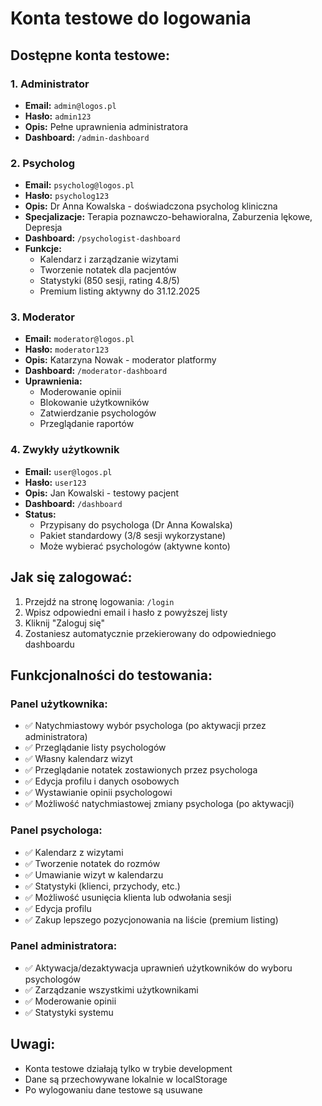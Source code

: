 # Konta testowe do logowania

## Dostępne konta testowe:

### 1. Administrator
- **Email:** `admin@logos.pl`
- **Hasło:** `admin123`
- **Opis:** Pełne uprawnienia administratora
- **Dashboard:** `/admin-dashboard`

### 2. Psycholog
- **Email:** `psycholog@logos.pl` 
- **Hasło:** `psycholog123`
- **Opis:** Dr Anna Kowalska - doświadczona psycholog kliniczna
- **Specjalizacje:** Terapia poznawczo-behawioralna, Zaburzenia lękowe, Depresja
- **Dashboard:** `/psychologist-dashboard`
- **Funkcje:**
  - Kalendarz i zarządzanie wizytami
  - Tworzenie notatek dla pacjentów
  - Statystyki (850 sesji, rating 4.8/5)
  - Premium listing aktywny do 31.12.2025

### 3. Moderator
- **Email:** `moderator@logos.pl`
- **Hasło:** `moderator123`
- **Opis:** Katarzyna Nowak - moderator platformy
- **Dashboard:** `/moderator-dashboard`
- **Uprawnienia:**
  - Moderowanie opinii
  - Blokowanie użytkowników
  - Zatwierdzanie psychologów
  - Przeglądanie raportów

### 4. Zwykły użytkownik
- **Email:** `user@logos.pl`
- **Hasło:** `user123`
- **Opis:** Jan Kowalski - testowy pacjent
- **Dashboard:** `/dashboard`
- **Status:** 
  - Przypisany do psychologa (Dr Anna Kowalska)
  - Pakiet standardowy (3/8 sesji wykorzystane)
  - Może wybierać psychologów (aktywne konto)

## Jak się zalogować:

1. Przejdź na stronę logowania: `/login`
2. Wpisz odpowiedni email i hasło z powyższej listy
3. Kliknij "Zaloguj się"
4. Zostaniesz automatycznie przekierowany do odpowiedniego dashboardu

## Funkcjonalności do testowania:

### Panel użytkownika:
- ✅ Natychmiastowy wybór psychologa (po aktywacji przez administratora)
- ✅ Przeglądanie listy psychologów
- ✅ Własny kalendarz wizyt
- ✅ Przeglądanie notatek zostawionych przez psychologa
- ✅ Edycja profilu i danych osobowych
- ✅ Wystawianie opinii psychologowi
- ✅ Możliwość natychmiastowej zmiany psychologa (po aktywacji)

### Panel psychologa:
- ✅ Kalendarz z wizytami
- ✅ Tworzenie notatek do rozmów
- ✅ Umawianie wizyt w kalendarzu
- ✅ Statystyki (klienci, przychody, etc.)
- ✅ Możliwość usunięcia klienta lub odwołania sesji
- ✅ Edycja profilu
- ✅ Zakup lepszego pozycjonowania na liście (premium listing)

### Panel administratora:
- ✅ Aktywacja/dezaktywacja uprawnień użytkowników do wyboru psychologów
- ✅ Zarządzanie wszystkimi użytkownikami
- ✅ Moderowanie opinii
- ✅ Statystyki systemu

## Uwagi:
- Konta testowe działają tylko w trybie development
- Dane są przechowywane lokalnie w localStorage
- Po wylogowaniu dane testowe są usuwane

